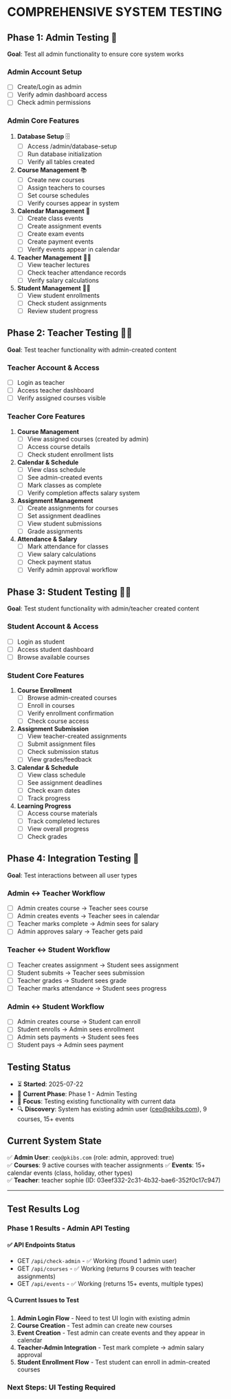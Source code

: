 # COMPREHENSIVE SYSTEM TESTING

## Phase 1: Admin Testing 👑
**Goal**: Test all admin functionality to ensure core system works

### Admin Account Setup
- [ ] Create/Login as admin
- [ ] Verify admin dashboard access
- [ ] Check admin permissions

### Admin Core Features
1. **Database Setup** 🗄️
   - [ ] Access /admin/database-setup
   - [ ] Run database initialization
   - [ ] Verify all tables created

2. **Course Management** 📚
   - [ ] Create new courses
   - [ ] Assign teachers to courses
   - [ ] Set course schedules
   - [ ] Verify courses appear in system

3. **Calendar Management** 📅
   - [ ] Create class events
   - [ ] Create assignment events  
   - [ ] Create exam events
   - [ ] Create payment events
   - [ ] Verify events appear in calendar

4. **Teacher Management** 👨‍🏫
   - [ ] View teacher lectures
   - [ ] Check teacher attendance records
   - [ ] Verify salary calculations

5. **Student Management** 👩‍🎓
   - [ ] View student enrollments
   - [ ] Check student assignments
   - [ ] Review student progress

## Phase 2: Teacher Testing 👨‍🏫
**Goal**: Test teacher functionality with admin-created content

### Teacher Account & Access
- [ ] Login as teacher
- [ ] Access teacher dashboard
- [ ] Verify assigned courses visible

### Teacher Core Features
1. **Course Management**
   - [ ] View assigned courses (created by admin)
   - [ ] Access course details
   - [ ] Check student enrollment lists

2. **Calendar & Schedule**
   - [ ] View class schedule
   - [ ] See admin-created events
   - [ ] Mark classes as complete
   - [ ] Verify completion affects salary system

3. **Assignment Management**
   - [ ] Create assignments for courses
   - [ ] Set assignment deadlines
   - [ ] View student submissions
   - [ ] Grade assignments

4. **Attendance & Salary**
   - [ ] Mark attendance for classes
   - [ ] View salary calculations
   - [ ] Check payment status
   - [ ] Verify admin approval workflow

## Phase 3: Student Testing 👩‍🎓
**Goal**: Test student functionality with admin/teacher created content

### Student Account & Access
- [ ] Login as student
- [ ] Access student dashboard
- [ ] Browse available courses

### Student Core Features
1. **Course Enrollment**
   - [ ] Browse admin-created courses
   - [ ] Enroll in courses
   - [ ] Verify enrollment confirmation
   - [ ] Check course access

2. **Assignment Submission**
   - [ ] View teacher-created assignments
   - [ ] Submit assignment files
   - [ ] Check submission status
   - [ ] View grades/feedback

3. **Calendar & Schedule**
   - [ ] View class schedule
   - [ ] See assignment deadlines
   - [ ] Check exam dates
   - [ ] Track progress

4. **Learning Progress**
   - [ ] Access course materials
   - [ ] Track completed lectures
   - [ ] View overall progress
   - [ ] Check grades

## Phase 4: Integration Testing 🔄
**Goal**: Test interactions between all user types

### Admin ↔ Teacher Workflow
- [ ] Admin creates course → Teacher sees course
- [ ] Admin creates events → Teacher sees in calendar
- [ ] Teacher marks complete → Admin sees for salary
- [ ] Admin approves salary → Teacher gets paid

### Teacher ↔ Student Workflow  
- [ ] Teacher creates assignment → Student sees assignment
- [ ] Student submits → Teacher sees submission
- [ ] Teacher grades → Student sees grade
- [ ] Teacher marks attendance → Student sees progress

### Admin ↔ Student Workflow
- [ ] Admin creates course → Student can enroll
- [ ] Student enrolls → Admin sees enrollment
- [ ] Admin sets payments → Student sees fees
- [ ] Student pays → Admin sees payment

## Testing Status
- ⏳ **Started**: 2025-07-22 
- 📍 **Current Phase**: Phase 1 - Admin Testing
- 🎯 **Focus**: Testing existing functionality with current data
- 🔍 **Discovery**: System has existing admin user (ceo@pkibs.com), 9 courses, 15+ events

## Current System State 
✅ **Admin User**: `ceo@pkibs.com` (role: admin, approved: true)  
✅ **Courses**: 9 active courses with teacher assignments
✅ **Events**: 15+ calendar events (class, holiday, other types)  
✅ **Teacher**: teacher sophie (ID: 03eef332-2c31-4b32-bae6-352f0c17c947)

---

## Test Results Log

### Phase 1 Results - Admin API Testing

#### ✅ API Endpoints Status
- GET `/api/check-admin` - ✅ Working (found 1 admin user)  
- GET `/api/courses` - ✅ Working (returns 9 courses with teacher assignments)
- GET `/api/events` - ✅ Working (returns 15+ events, multiple types)

#### 🔍 Current Issues to Test
1. **Admin Login Flow** - Need to test UI login with existing admin
2. **Course Creation** - Test admin can create new courses  
3. **Event Creation** - Test admin can create events and they appear in calendar
4. **Teacher-Admin Integration** - Test mark complete → admin salary approval
5. **Student Enrollment Flow** - Test student can enroll in admin-created courses

### Next Steps: UI Testing Required
